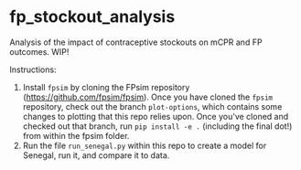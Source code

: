 # fp_stockout_analysis
Analysis of the impact of contraceptive stockouts on mCPR and FP outcomes. WIP!

Instructions:
1. Install `fpsim` by cloning the FPsim repository (https://github.com/fpsim/fpsim). Once you have cloned the `fpsim` repository, check out the branch `plot-options`, which contains some changes to plotting that this repo relies upon. Once you've cloned and checked out that branch, run `pip install -e .` (including the final dot!) from within the fpsim folder.
2. Run the file `run_senegal.py` within this repo to create a model for Senegal, run it, and compare it to data.




